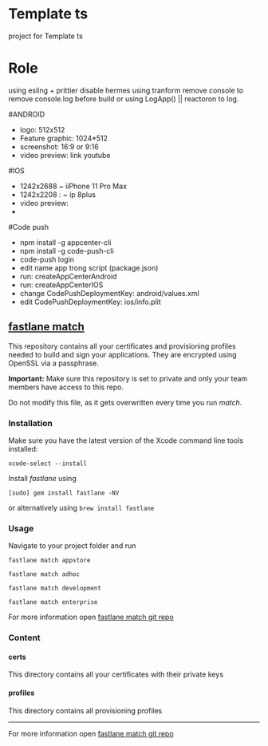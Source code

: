 # Template ts

project for Template ts

# Role 
using esling + prittier
disable hermes
using tranform remove console to remove console.log before build
or using LogApp() || reactoron to log.

#ANDROID
+ logo: 512x512
+ Feature graphic: 1024*512
+ screenshot: 16:9 or 9:16
+ video preview: link youtube

#IOS
+ 1242x2688   ~ iiPhone 11 Pro Max
+ 1242x2208 :  ~ ip 8plus
+ video preview: 
+ 
#Code push
+ npm install -g appcenter-cli
+ npm install -g code-push-cli
+ code-push login 
+ edit name app trong script (package.json)
+ run: createAppCenterAndroid
+ run: createAppCenterIOS
+ change CodePushDeploymentKey: android/values.xml
+ edit CodePushDeploymentKey: ios/info.plit




## [fastlane match](https://docs.fastlane.tools/actions/match/)

This repository contains all your certificates and provisioning profiles needed to build and sign your applications. They are encrypted using OpenSSL via a passphrase.

**Important:** Make sure this repository is set to private and only your team members have access to this repo.

Do not modify this file, as it gets overwritten every time you run _match_.

### Installation

Make sure you have the latest version of the Xcode command line tools installed:

```
xcode-select --install
```

Install _fastlane_ using

```
[sudo] gem install fastlane -NV
```

or alternatively using `brew install fastlane`

### Usage

Navigate to your project folder and run

```
fastlane match appstore
```

```
fastlane match adhoc
```

```
fastlane match development
```

```
fastlane match enterprise
```

For more information open [fastlane match git repo](https://docs.fastlane.tools/actions/match/)

### Content

#### certs

This directory contains all your certificates with their private keys

#### profiles

This directory contains all provisioning profiles

---

For more information open [fastlane match git repo](https://docs.fastlane.tools/actions/match/)
